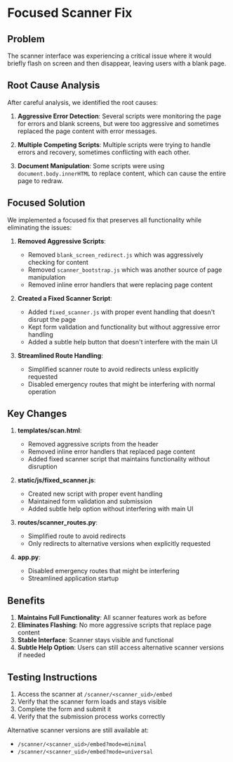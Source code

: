 # Focused Scanner Fix

## Problem

The scanner interface was experiencing a critical issue where it would briefly flash on screen and then disappear, leaving users with a blank page.

## Root Cause Analysis

After careful analysis, we identified the root causes:

1. **Aggressive Error Detection**: Several scripts were monitoring the page for errors and blank screens, but were too aggressive and sometimes replaced the page content with error messages.

2. **Multiple Competing Scripts**: Multiple scripts were trying to handle errors and recovery, sometimes conflicting with each other.

3. **Document Manipulation**: Some scripts were using `document.body.innerHTML` to replace content, which can cause the entire page to redraw.

## Focused Solution

We implemented a focused fix that preserves all functionality while eliminating the issues:

1. **Removed Aggressive Scripts**:
   - Removed `blank_screen_redirect.js` which was aggressively checking for content
   - Removed `scanner_bootstrap.js` which was another source of page manipulation
   - Removed inline error handlers that were replacing page content

2. **Created a Fixed Scanner Script**:
   - Added `fixed_scanner.js` with proper event handling that doesn't disrupt the page
   - Kept form validation and functionality but without aggressive error handling
   - Added a subtle help button that doesn't interfere with the main UI

3. **Streamlined Route Handling**:
   - Simplified scanner route to avoid redirects unless explicitly requested
   - Disabled emergency routes that might be interfering with normal operation

## Key Changes

1. **templates/scan.html**:
   - Removed aggressive scripts from the header
   - Removed inline error handlers that replaced page content
   - Added fixed scanner script that maintains functionality without disruption

2. **static/js/fixed_scanner.js**:
   - Created new script with proper event handling
   - Maintained form validation and submission
   - Added subtle help option without interfering with main UI

3. **routes/scanner_routes.py**:
   - Simplified route to avoid redirects
   - Only redirects to alternative versions when explicitly requested

4. **app.py**:
   - Disabled emergency routes that might be interfering
   - Streamlined application startup

## Benefits

1. **Maintains Full Functionality**: All scanner features work as before
2. **Eliminates Flashing**: No more aggressive scripts that replace page content
3. **Stable Interface**: Scanner stays visible and functional
4. **Subtle Help Option**: Users can still access alternative scanner versions if needed

## Testing Instructions

1. Access the scanner at `/scanner/<scanner_uid>/embed`
2. Verify that the scanner form loads and stays visible
3. Complete the form and submit it
4. Verify that the submission process works correctly

Alternative scanner versions are still available at:
- `/scanner/<scanner_uid>/embed?mode=minimal`
- `/scanner/<scanner_uid>/embed?mode=universal`